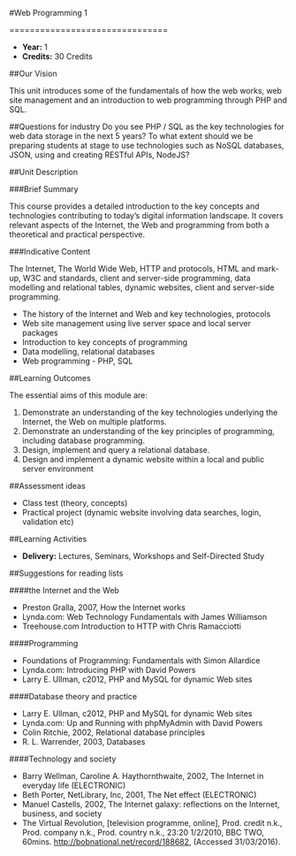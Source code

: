 #Web Programming 1
<!-- Temporary title -->
===============================

+ __Year:__ 1
+ __Credits:__ 30 Credits

##Our Vision

This unit introduces some of the fundamentals of how the web works, web site management and an introduction to web programming through PHP and SQL.

##Questions for industry
Do you see PHP / SQL as the key technologies for web data storage in the next 5 years? To what extent should we be preparing students at stage to use technologies such as NoSQL databases, JSON, using and creating RESTful APIs, NodeJS? 

##Unit Description

###Brief Summary

<!-- 140 characters -->

This course provides a detailed introduction to the key concepts and technologies contributing to today’s digital information landscape. It covers relevant aspects of the Internet, the Web and programming from both a theoretical and practical perspective.

###Indicative Content

The Internet, The World Wide Web, HTTP and protocols, HTML and mark-up, W3C and standards, client and server-side programming, data modelling and relational tables, dynamic websites, client and server-side programming.

+ The history of the Internet and Web and key technologies, protocols
+ Web site management using live server space and local server packages
+ Introduction to key concepts of programming
+ Data modelling, relational databases
+ Web programming - PHP, SQL


##Learning Outcomes

The essential aims of this module are:

1. Demonstrate an understanding of the key technologies underlying the Internet, the Web on multiple platforms.
1. Demonstrate an understanding of the key principles of programming, including database programming.
1. Design, implement and query a relational database.
1. Design and implement a dynamic website within a local and public server environment


##Assessment ideas

+ Class test (theory, concepts)
+ Practical project (dynamic website involving data searches, login, validation etc)


##Learning Activities

+ __Delivery:__ Lectures, Seminars, Workshops and Self-Directed Study

##Suggestions for reading lists


####the Internet and the Web

+ Preston Gralla, 2007, How the Internet works
+ Lynda.com: Web Technology Fundamentals with James Williamson
+ Treehouse.com Introduction to HTTP with Chris Ramacciotti

####Programming

+ Foundations of Programming: Fundamentals with Simon Allardice
+ Lynda.com: Introducing PHP with David Powers
+ Larry E. Ullman, c2012, PHP and MySQL for dynamic Web sites

####Database theory and practice

+ Larry E. Ullman, c2012, PHP and MySQL for dynamic Web sites
+ Lynda.com: Up and Running with phpMyAdmin with David Powers
+ Colin Ritchie, 2002, Relational database principles
+ R. L. Warrender, 2003, Databases

####Technology and society

+ Barry Wellman, Caroline A. Haythornthwaite, 2002, The Internet in everyday life (ELECTRONIC)
+ Beth Porter, NetLibrary, Inc, 2001, The Net effect (ELECTRONIC)
+ Manuel Castells, 2002, The Internet galaxy: reflections on the Internet, business, and society
+ The Virtual Revolution, [television programme, online], Prod. credit n.k., Prod. company n.k., Prod. country n.k., 23:20 1/2/2010, BBC TWO, 60mins. http://bobnational.net/record/188682, (Accessed 31/03/2016).

<!--

Notes

-->
